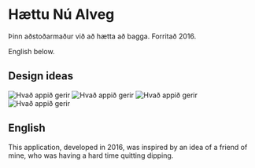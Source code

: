 # Hættu Nú Alveg

Þinn aðstoðarmaður við að hætta að bagga.
Forritað 2016.

English below.


## Design ideas
![Hvað appið gerir](img/hvad.png)
![Hvað appið gerir](img/hvad.png)
![Hvað appið gerir](img/hvad.png)
![Hvað appið gerir](img/hvad.png)




## English

This application, developed in 2016, was inspired by an idea of a friend of mine, who was having a hard time quitting dipping.

